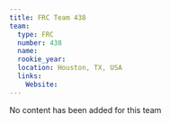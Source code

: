 ```yaml
---
title: FRC Team 438
team:
  type: FRC
  number: 438
  name: 
  rookie_year: 
  location: Houston, TX, USA
  links:
    Website: 
---
```

No content has been added for this team